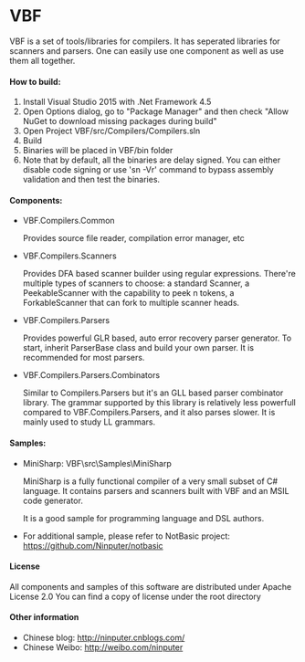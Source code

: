 VBF
========

VBF is a set of tools/libraries for compilers. It has seperated libraries for scanners and parsers. One can easily use one component as well as use them all together.

#### How to build:
1. Install Visual Studio 2015 with .Net Framework 4.5
2. Open Options dialog, go to "Package Manager" and then check "Allow NuGet to download missing packages during build"
3. Open Project VBF/src/Compilers/Compilers.sln
4. Build
5. Binaries will be placed in VBF/bin folder
6. Note that by default, all the binaries are delay signed. You can either disable code signing or use 'sn -Vr' command to bypass assembly validation and then test the binaries. 

#### Components:
* VBF.Compilers.Common

	Provides source file reader, compilation error manager, etc

* VBF.Compilers.Scanners

	Provides DFA based scanner builder using regular expressions. There're multiple types of scanners to choose: a standard Scanner, a PeekableScanner with the capability to peek n tokens, a ForkableScanner that can fork to multiple scanner heads.

* VBF.Compilers.Parsers

	Provides powerful GLR based, auto error recovery parser generator. To start, inherit ParserBase<T> class and build your own parser. It is recommended for most parsers.

* VBF.Compilers.Parsers.Combinators

	Similar to Compilers.Parsers but it's an GLL based parser combinator library. The grammar supported by this library is relatively less powerfull compared to VBF.Compilers.Parsers, and it also parses slower. It is mainly used to study LL grammars.

#### Samples:
* MiniSharp: VBF\src\Samples\MiniSharp

	MiniSharp is a fully functional compiler of a very small subset of C# language. It contains parsers and scanners built with VBF and an MSIL code generator.
	
	It is a good sample for programming language and DSL authors.

* For additional sample, please refer to NotBasic project: https://github.com/Ninputer/notbasic

#### License

All components and samples of this software are distributed under Apache License 2.0
You can find a copy of license under the root directory

#### Other information
* Chinese blog: http://ninputer.cnblogs.com/
* Chinese Weibo: http://weibo.com/ninputer